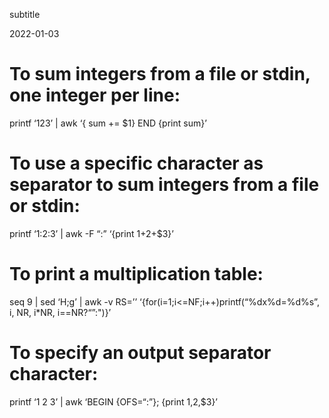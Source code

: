 subtitle

2022-01-03

To sum integers from a file or stdin, one integer per line:
===========================================================

printf ‘123’ | awk ‘{ sum += $1} END {print sum}’

To use a specific character as separator to sum integers from a file or stdin:
==============================================================================

printf ‘1:2:3’ | awk -F “:” ‘{print $1+$2+$3}’

To print a multiplication table:
================================

seq 9 | sed ‘H;g’ | awk -v RS=’’ ‘{for(i=1;i&lt;=NF;i++)printf(“%dx%d=%d%s”, i, NR, i\*NR, i==NR?“”:")}’

To specify an output separator character:
=========================================

printf ‘1 2 3’ | awk ‘BEGIN {OFS=“:”}; {print $1,$2,$3}’
